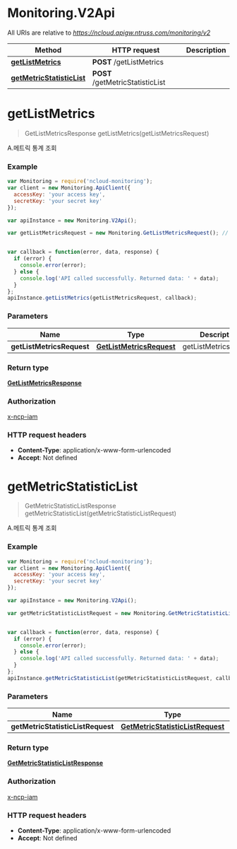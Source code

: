 # Monitoring.V2Api

All URIs are relative to *https://ncloud.apigw.ntruss.com/monitoring/v2*

Method | HTTP request | Description
------------- | ------------- | -------------
[**getListMetrics**](V2Api.md#getListMetrics) | **POST** /getListMetrics | 
[**getMetricStatisticList**](V2Api.md#getMetricStatisticList) | **POST** /getMetricStatisticList | 


<a name="getListMetrics"></a>
# **getListMetrics**
> GetListMetricsResponse getListMetrics(getListMetricsRequest)



A.메트릭 통계 조회

### Example
```javascript
var Monitoring = require('ncloud-monitoring');
var client = new Monitoring.ApiClient({
  accessKey: 'your access key',
  secretKey: 'your secret key'
});

var apiInstance = new Monitoring.V2Api();

var getListMetricsRequest = new Monitoring.GetListMetricsRequest(); // GetListMetricsRequest | getListMetricsRequest


var callback = function(error, data, response) {
  if (error) {
    console.error(error);
  } else {
    console.log('API called successfully. Returned data: ' + data);
  }
};
apiInstance.getListMetrics(getListMetricsRequest, callback);
```

### Parameters

Name | Type | Description  | Notes
------------- | ------------- | ------------- | -------------
 **getListMetricsRequest** | [**GetListMetricsRequest**](GetListMetricsRequest.md)| getListMetricsRequest | 

### Return type

[**GetListMetricsResponse**](GetListMetricsResponse.md)

### Authorization

[x-ncp-iam](../README.md#x-ncp-iam)

### HTTP request headers

 - **Content-Type**: application/x-www-form-urlencoded
 - **Accept**: Not defined

<a name="getMetricStatisticList"></a>
# **getMetricStatisticList**
> GetMetricStatisticListResponse getMetricStatisticList(getMetricStatisticListRequest)



A.메트릭 통계 조회

### Example
```javascript
var Monitoring = require('ncloud-monitoring');
var client = new Monitoring.ApiClient({
  accessKey: 'your access key',
  secretKey: 'your secret key'
});

var apiInstance = new Monitoring.V2Api();

var getMetricStatisticListRequest = new Monitoring.GetMetricStatisticListRequest(); // GetMetricStatisticListRequest | getMetricStatisticListRequest


var callback = function(error, data, response) {
  if (error) {
    console.error(error);
  } else {
    console.log('API called successfully. Returned data: ' + data);
  }
};
apiInstance.getMetricStatisticList(getMetricStatisticListRequest, callback);
```

### Parameters

Name | Type | Description  | Notes
------------- | ------------- | ------------- | -------------
 **getMetricStatisticListRequest** | [**GetMetricStatisticListRequest**](GetMetricStatisticListRequest.md)| getMetricStatisticListRequest | 

### Return type

[**GetMetricStatisticListResponse**](GetMetricStatisticListResponse.md)

### Authorization

[x-ncp-iam](../README.md#x-ncp-iam)

### HTTP request headers

 - **Content-Type**: application/x-www-form-urlencoded
 - **Accept**: Not defined

